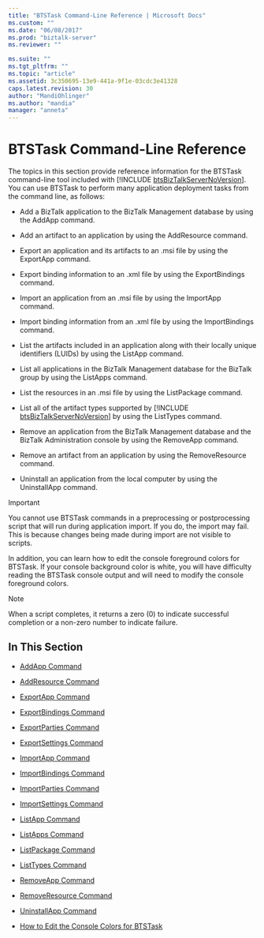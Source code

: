 ```yaml
---
title: "BTSTask Command-Line Reference | Microsoft Docs"
ms.custom: ""
ms.date: "06/08/2017"
ms.prod: "biztalk-server"
ms.reviewer: ""

ms.suite: ""
ms.tgt_pltfrm: ""
ms.topic: "article"
ms.assetid: 3c350695-13e9-441a-9f1e-03cdc3e41328
caps.latest.revision: 30
author: "MandiOhlinger"
ms.author: "mandia"
manager: "anneta"
---
```

# BTSTask Command-Line Reference
The topics in this section provide reference information for the BTSTask command-line tool included with [!INCLUDE [btsBizTalkServerNoVersion](../includes/btsbiztalkservernoversion-md.md)]. You can use BTSTask to perform many application deployment tasks from the command line, as follows:  
  
- Add a BizTalk application to the BizTalk Management database by using the AddApp command.  
  
- Add an artifact to an application by using the AddResource command.  
  
- Export an application and its artifacts to an .msi file by using the ExportApp command.  
  
- Export binding information to an .xml file by using the ExportBindings command.  
  
- Import an application from an .msi file by using the ImportApp command.  
  
- Import binding information from an .xml file by using the ImportBindings command.  
  
- List the artifacts included in an application along with their locally unique identifiers (LUIDs) by using the ListApp command.  
  
- List all applications in the BizTalk Management database for the BizTalk group by using the ListApps command.  
  
- List the resources in an .msi file by using the ListPackage command.  
  
- List all of the artifact types supported by [!INCLUDE [btsBizTalkServerNoVersion](../includes/btsbiztalkservernoversion-md.md)] by using the ListTypes command.  
  
- Remove an application from the BizTalk Management database and the BizTalk Administration console by using the RemoveApp command.  
  
- Remove an artifact from an application by using the RemoveResource command.  
  
- Uninstall an application from the local computer by using the UninstallApp command.  
  
> [!IMPORTANT]
>  You cannot use BTSTask commands in a preprocessing or postprocessing script that will run during application import. If you do, the import may fail. This is because changes being made during import are not visible to scripts.  
  
 In addition, you can learn how to edit the console foreground colors for BTSTask. If your console background color is white, you will have difficulty reading the BTSTask console output and will need to modify the console foreground colors.  
  
> [!NOTE]
>  When a script completes, it returns a zero (0) to indicate successful completion or a non-zero number to indicate failure.  
  
## In This Section  
  
-   [AddApp Command](../core/addapp-command.md)  
  
-   [AddResource Command](../core/addresource-command.md)  
  
-   [ExportApp Command](../core/exportapp-command.md)  
  
-   [ExportBindings Command](../core/exportbindings-command.md)  

- [ExportParties Command](../core/exportparties-command.md)

- [ExportSettings Command](../core/exportsettings-command.md)
  
-   [ImportApp Command](../core/importapp-command.md)  
  
-   [ImportBindings Command](../core/importbindings-command.md)  

- [ImportParties Command](../core/importparties-command.md)

- [ImportSettings Command](../core/importsettings-command.md)
  
-   [ListApp Command](../core/listapp-command.md)  
  
-   [ListApps Command](../core/listapps-command.md)  
  
-   [ListPackage Command](../core/listpackage-command.md)  
  
-   [ListTypes Command](../core/listtypes-command.md)  
  
-   [RemoveApp Command](../core/removeapp-command.md)  
  
-   [RemoveResource Command](../core/removeresource-command.md)  
  
-   [UninstallApp Command](../core/uninstallapp-command.md)  
  
-   [How to Edit the Console Colors for BTSTask](../core/how-to-edit-the-console-colors-for-btstask.md)